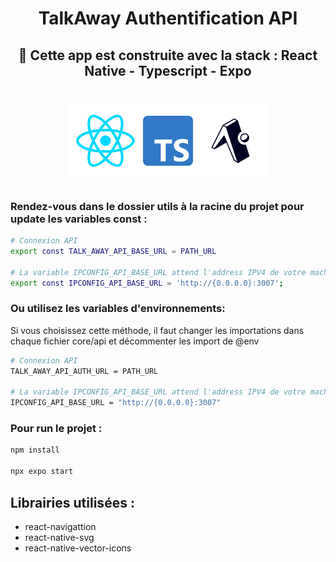 <h1 align="center"><strong> TalkAway Authentification API</strong></h1>

<div align="center"><h2>🚀 Cette app est construite avec la stack : React Native - Typescript - Expo </h2></div>

<h1 align="center">

![](./docs/readme_stack.png)

</h1>

### Rendez-vous dans le dossier utils à la racine du projet pour update les variables const :

```sh
# Connexion API
export const TALK_AWAY_API_BASE_URL = PATH_URL

# La variable IPCONFIG_API_BASE_URL attend l'address IPV4 de votre machine à la place de {0.0.0.0}
export const IPCONFIG_API_BASE_URL = 'http://{0.0.0.0}:3007';

```

### Ou utilisez les variables d'environnements:

Si vous choisissez cette méthode, il faut changer les importations dans chaque fichier core/api et décommenter les import de @env

```sh
# Connexion API
TALK_AWAY_API_AUTH_URL = PATH_URL

# La variable IPCONFIG_API_BASE_URL attend l'address IPV4 de votre machine à la place de {0.0.0.0}
IPCONFIG_API_BASE_URL = "http://{0.0.0.0}:3007"
```

### Pour run le projet :

```sh
npm install

npx expo start
```

## Librairies utilisées :

-   react-navigattion
-   react-native-svg
-   react-native-vector-icons
